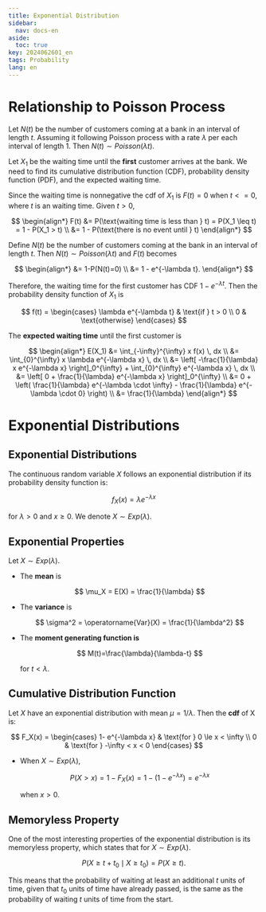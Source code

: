```yaml
---
title: Exponential Distribution
sidebar:
  nav: docs-en
aside:
  toc: true
key: 2024062601_en
tags: Probability
lang: en
---
```


# Relationship to Poisson Process

Let $N(t)$ be the number of customers coming at a bank in an interval of length $t$. Assuming it following Poisson process with a rate $\lambda$ per each interval of length $1$. Then $N(t) ∼ Poisson(λt)$.

Let $X_1$ be the waiting time until the **first** customer arrives at the bank. We need to find its cumulative distribution function (CDF), probability density function (PDF), and the expected waiting time.

Since the waiting time is nonnegative the cdf of $X_1$ is $F(t)=0$ when $t<=0$, where $t$ is an waiting time. Given $t>0$,

$$
\begin{align*}
F(t) &= P(\text{waiting time is less than } t) = P(X_1 \leq t) = 1 - P(X_1 > t) \\
&= 1 - P(\text{there is no event until } t)
\end{align*}
$$

Define $N(t)$ be the number of customers coming at the bank in an interval of length $t$. Then $N(t) ∼ Poisson(λt)$ and $F(t)$ becomes 

$$
\begin{align*}
&= 1-P(N(t)=0) \\
&= 1 - e^{-\lambda t}.
\end{align*}
$$

Therefore, the waiting time for the first customer has CDF  $1 - e^{-\lambda t}$. Then the probability density function of $X_1$ is 

$$
f(t) = 
\begin{cases} 
\lambda e^{-\lambda t} & \text{if } t > 0 \\
0 & \text{otherwise}
\end{cases}
$$

The **expected waiting time** until the first customer is

$$
\begin{align*}
E(X_1) &= \int_{-\infty}^{\infty} x f(x) \, dx \\
&= \int_{0}^{\infty} x \lambda e^{-\lambda x} \, dx \\
&= \left[ -\frac{1}{\lambda} x e^{-\lambda x} \right]_0^{\infty} + \int_{0}^{\infty} e^{-\lambda x} \, dx \\
&= \left[ 0 + \frac{1}{\lambda} e^{-\lambda x} \right]_0^{\infty} \\
&= 0 + \left( \frac{1}{\lambda} e^{-\lambda \cdot \infty} - \frac{1}{\lambda} e^{-\lambda \cdot 0} \right) \\
&= \frac{1}{\lambda}
\end{align*}
$$

# Exponential Distributions

## Exponential Distributions

The continuous random variable $X$ follows an exponential distribution if its probability density function is: 

$$
f_X(x)=\lambda e^{-\lambda x}
$$

for $\lambda>0$ and $x\ge0$. We denote $X ∼ Exp(λ)$.



## Exponential Properties

Let $X ∼ Exp(λ)$.

- The **mean** is  

  $$
  \mu_X = E(X) = \frac{1}{\lambda}
  $$

- The **variance** is 

  $$
  \sigma^2 = \operatorname{Var}(X) = \frac{1}{\lambda^2}
  $$

- The **moment generating function is** 

  $$
  M(t)=\frac{\lambda}{\lambda-t}
  $$

  for $t < \lambda$.



## Cumulative Distribution Function

Let $X$ have an exponential distribution with mean $μ = 1/λ$. Then the **cdf** of X is:

$$
F_X(x) = 
\begin{cases} 
1- e^{-\lambda x} & \text{for } 0 \le x < \infty \\
0 & \text{for } -\infty < x < 0
    \end{cases}
$$

- When $X ∼ Exp(λ)$,

  $$
  P(X>x)=1-F_X(x)=1-(1-e^{-\lambda x})=e^{-\lambda x}
  $$

  when $x>0.$



## Memoryless Property

One of the most interesting properties of the exponential distribution is its memoryless property, which states that for $X ∼ Exp(λ)$.

$$
P(X ≥ t + t_0 \mid X ≥ t_0)=P(X≥t).
$$

This means that the probability of waiting at least an additional $t$ units of time, given that $t_0$ units of time have already passed, is the same as the probability of waiting $t$ units of time from the start.